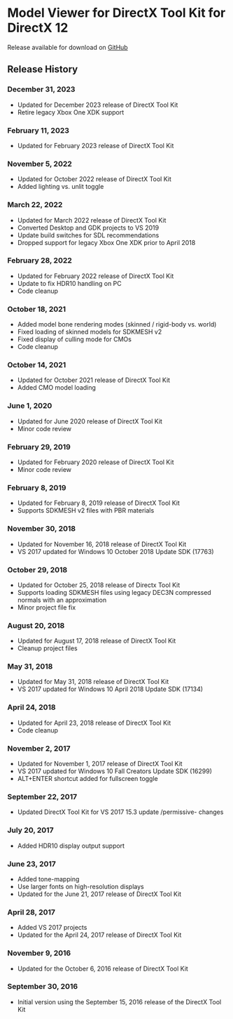 # Model Viewer for DirectX Tool Kit for DirectX 12

Release available for download on [GitHub](https://github.com/walbourn/directxtk12modelviewer/releases)

## Release History

### December 31, 2023
* Updated for December 2023 release of DirectX Tool Kit
* Retire legacy Xbox One XDK support

### February 11, 2023
* Updated for February 2023 release of DirectX Tool Kit

### November 5, 2022
* Updated for October 2022 release of DirectX Tool Kit
* Added lighting vs. unlit toggle

### March 22, 2022
* Updated for March 2022 release of DirectX Tool Kit
* Converted Desktop and GDK projects to VS 2019
* Update build switches for SDL recommendations
* Dropped support for legacy Xbox One XDK prior to April 2018

### **February 28, 2022**
* Updated for February 2022 release of DirectX Tool Kit
* Update to fix HDR10 handling on PC
* Code cleanup

### October 18, 2021
* Added model bone rendering modes (skinned / rigid-body vs. world)
* Fixed loading of skinned models for SDKMESH v2
* Fixed display of culling mode for CMOs
* Code cleanup

### October 14, 2021
* Updated for October 2021 release of DirectX Tool Kit
* Added CMO model loading

### June 1, 2020
* Updated for June 2020 release of DirectX Tool Kit
* Minor code review

### February 29, 2019
* Updated for February 2020 release of DirectX Tool Kit
* Minor code review

### February 8, 2019
* Updated for February 8, 2019 release of DirectX Tool Kit
* Supports SDKMESH v2 files with PBR materials

### November 30, 2018
* Updated for November 16, 2018 release of DirectX Tool Kit
* VS 2017 updated for Windows 10 October 2018 Update SDK (17763)

### October 29, 2018
* Updated for October 25, 2018 release of Directx Tool Kit
* Supports loading SDKMESH files using legacy DEC3N compressed normals with an approximation
* Minor project file fix

### August 20, 2018
* Updated for August 17, 2018 release of DirectX Tool Kit
* Cleanup project files

### May 31, 2018
* Updated for May 31, 2018 release of DirectX Tool Kit
* VS 2017 updated for Windows 10 April 2018 Update SDK (17134)

### April 24, 2018
* Updated for April 23, 2018 release of DirectX Tool Kit
* Code cleanup

### November 2, 2017
* Updated for November 1, 2017 release of DirectX Tool Kit
* VS 2017 updated for Windows 10 Fall Creators Update SDK (16299)
* ALT+ENTER shortcut added for fullscreen toggle

### September 22, 2017
* Updated DirectX Tool Kit for VS 2017 15.3 update /permissive- changes

### July 20, 2017
* Added HDR10 display output support

### June 23, 2017
* Added tone-mapping
* Use larger fonts on high-resolution displays
* Updated for the June 21, 2017 release of DirectX Tool Kit

### April 28, 2017
* Added VS 2017 projects
* Updated for the April 24, 2017 release of DirectX Tool Kit

### November 9, 2016
* Updated for the October 6, 2016 release of DirectX Tool Kit

### September 30, 2016
* Initial version using the September 15, 2016 release of the DirectX Tool Kit
